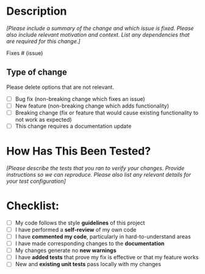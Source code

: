 # Description

_\[Please include a summary of the change and which issue is fixed. Please also include relevant motivation and context. List any dependencies that are required for this change.\]_

Fixes # (issue)

## Type of change

Please delete options that are not relevant.

- [ ] Bug fix (non-breaking change which fixes an issue)
- [ ] New feature (non-breaking change which adds functionality)
- [ ] Breaking change (fix or feature that would cause existing functionality to not work as expected)
- [ ] This change requires a documentation update

# How Has This Been Tested?

_\[Please describe the tests that you ran to verify your changes. Provide instructions so we can reproduce. Please also list any relevant details for your test configuration\]_

# Checklist:

- [ ] My code follows the style **guidelines** of this project
- [ ] I have performed a **self-review** of my own code
- [ ] I have **commented my code**, particularly in hard-to-understand areas
- [ ] I have made corresponding changes to the **documentation**
- [ ] My changes generate no **new warnings**
- [ ] I have **added tests** that prove my fix is effective or that my feature works
- [ ] New and **existing unit tests** pass locally with my changes
